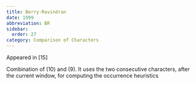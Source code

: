 ```yaml
---
title: Berry-Ravindran
date: 1999
abbreviation: BR
sidebar:
  order: 27
category: Comparison of Characters
---
```


Appeared in [15]

Combination of (10) and (9). It uses the two consecutive characters, after the current window, for computing the occurrence heuristics
